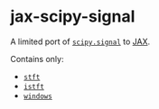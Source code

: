# jax-scipy-signal

A limited port of [`scipy.signal`](https://docs.scipy.org/doc/scipy/reference/signal.html) to [JAX](https://github.com/google/jax).

Contains only:
- [`stft`](https://docs.scipy.org/doc/scipy/reference/generated/scipy.signal.stft.html#scipy.signal.stft)
- [`istft`](https://docs.scipy.org/doc/scipy/reference/generated/scipy.signal.istft.html#scipy.signal.istft)
- [`windows`](https://docs.scipy.org/doc/scipy/reference/signal.windows.html)

